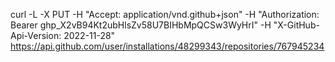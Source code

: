 curl -L -X PUT -H "Accept: application/vnd.github+json" -H "Authorization: Bearer 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" -H "X-GitHub-Api-Version: 2022-11-28"  https://api.github.com/user/installations/48299343/repositories/767945234
